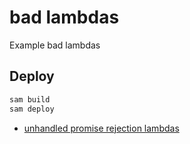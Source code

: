 # bad lambdas

Example bad lambdas

## Deploy

```sh
sam build
sam deploy
```

- [unhandled promise rejection lambdas](./functions/unhandled-rejection/README)
